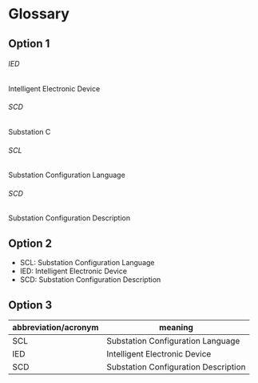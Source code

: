 # Glossary

## Option 1

###### IED
Intelligent Electronic Device

###### SCD
Substation C

###### SCL
Substation Configuration Language

###### SCD
Substation Configuration Description

## Option 2


- SCL: Substation Configuration Language
- IED: Intelligent Electronic Device
- SCD: Substation Configuration Description


## Option 3

| abbreviation/acronym | meaning                              |
|----------------------|--------------------------------------|
| SCL                  | Substation Configuration Language    |
| IED                  | Intelligent Electronic Device        |
| SCD                  | Substation Configuration Description |
